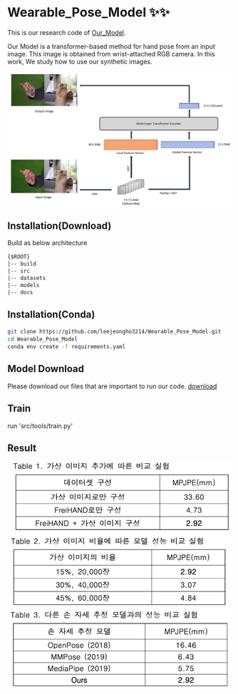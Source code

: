 # Wearable_Pose_Model ✨✨


This is our research code of [Our_Model]("docs/2022_KSCI.pdf"). 

Our Model is a transformer-based method for hand pose from an input image. 
This image is obtained from wrist-attached RGB camera.
In this work, We study how to use our synthetic images.

 <img src="docs/model.png" width="650"> 

## Installation(Download)
Build as below architecture 
```
{$ROOT}
|-- build
|-- src
|-- datasets
|-- models
|-- docs
```

## Installation(Conda)
```bash
git clone https://github.com/leejeongho3214/Wearable_Pose_Model.git
cd Wearable_Pose_Model
conda env create -f requirements.yaml
```

## Model Download
Please download our files that are important to run our code. [download](https://dkuniv-my.sharepoint.com/:f:/g/personal/72210297_dankook_ac_kr/ErCq94ft2qtBmge2ixadHdQBUL7PXBecYlOKu7BYNW1Liw)

## Train
run 'src/tools/train.py'

## Result
 <img src="docs/result1.png" width="650"> 
 <img src="docs/result2.png" width="650"> 
 <img src="docs/result3.png" width="650"> 
 
